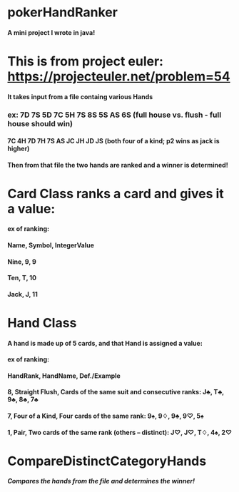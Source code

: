 # pokerHandRanker
#### A mini project I wrote in java!

# This is from project euler: https://projecteuler.net/problem=54

#### It takes input from a file containg various Hands
### ex: 7D 7S 5D 7C 5H 7S 8S 5S AS 6S  (full house vs. flush - full house should win)
#### 7C 4H 7D 7H 7S AS JC JH JD JS  (both four of a kind; p2 wins as jack is higher)

#### Then from that file the two hands are ranked and a winner is determined!

# Card Class ranks a card and gives it a value:
#### ex of ranking: 
#### Name, Symbol, IntegerValue
#### Nine, 9, 9
#### Ten, T, 10
#### Jack, J, 11

# Hand Class
#### A hand is made up of 5 cards, and that Hand is assigned a value:
#### ex of ranking: 
#### HandRank, HandName, Def./Example
#### 8, Straight Flush, Cards of the same suit and consecutive ranks: J♣, T♣, 9♣, 8♣, 7♣
#### 7, Four of a Kind, Four cards of the same rank: 9♠, 9♢, 9♣, 9♡, 5♠
#### 1, Pair, Two cards of the same rank (others – distinct): J♡, J♡, T♢, 4♠, 2♡


# CompareDistinctCategoryHands
##### Compares the hands from the file and determines the winner!
